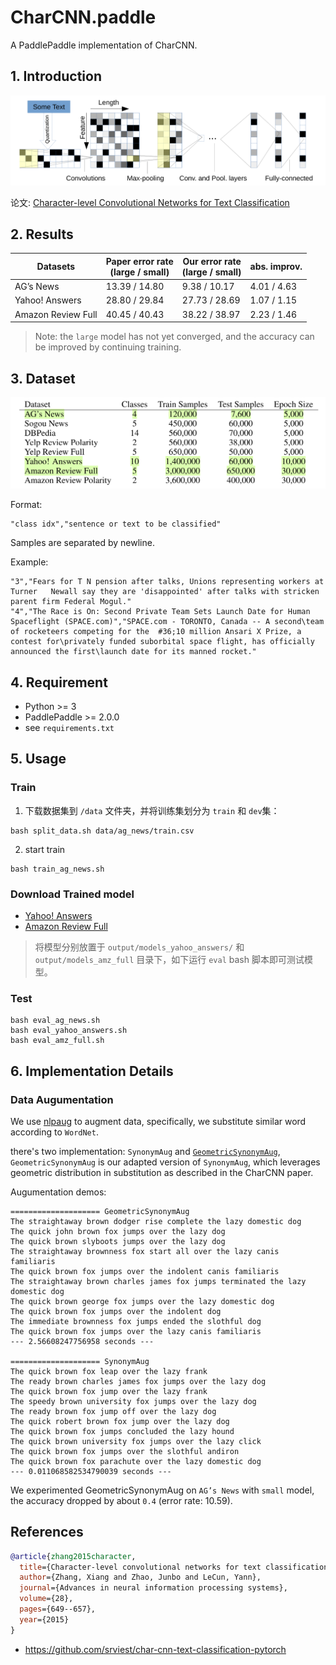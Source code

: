 # CharCNN.paddle
A PaddlePaddle implementation of CharCNN.

## 1. Introduction

![](images/model.png)

论文: [Character-level Convolutional Networks for Text Classification](https://arxiv.org/pdf/1509.01626v3.pdf)

## 2. Results

|  Datasets          | Paper error rate <br> (large / small)| Our error rate <br> (large / small) | abs. improv. |
|--------------------|-----------------|-----------------|-------|
| AG’s News          | 13.39 / 14.80   | 9.38 / 10.17    | 4.01 / 4.63  |
| Yahoo! Answers     | 28.80 / 29.84   | 27.73 / 28.69   | 1.07 / 1.15  |
| Amazon Review Full | 40.45 / 40.43   | 38.22 / 38.97   | 2.23 / 1.46  |

> Note: the `large` model has not yet converged, and the accuracy can be improved by continuing training.

## 3. Dataset

![](images/datasets.png)

Format:
```
"class idx","sentence or text to be classified"  
```

Samples are separated by newline.

Example:
```shell
"3","Fears for T N pension after talks, Unions representing workers at Turner   Newall say they are 'disappointed' after talks with stricken parent firm Federal Mogul."
"4","The Race is On: Second Private Team Sets Launch Date for Human Spaceflight (SPACE.com)","SPACE.com - TORONTO, Canada -- A second\team of rocketeers competing for the  #36;10 million Ansari X Prize, a contest for\privately funded suborbital space flight, has officially announced the first\launch date for its manned rocket."
```

## 4. Requirement

- Python >= 3
- PaddlePaddle >= 2.0.0
- see `requirements.txt`

## 5. Usage

### Train
1. 下载数据集到 `/data` 文件夹，并将训练集划分为 `train` 和 `dev`集：
```shell
bash split_data.sh data/ag_news/train.csv
```

2. start train
```shell
bash train_ag_news.sh
```

### Download Trained model

- [Yahoo! Answers](https://cowtransfer.com/s/072615db611047)
- [Amazon Review Full](https://cowtransfer.com/s/fe850b441bfa4e)

> 将模型分别放置于 `output/models_yahoo_answers/` 和 `output/models_amz_full` 目录下，如下运行 `eval` bash 脚本即可测试模型。

### Test
```shell
bash eval_ag_news.sh
bash eval_yahoo_answers.sh
bash eval_amz_full.sh
```

[comment]: <> (## 六、代码结构与详细说明)

[comment]: <> (需要用一小节描述整个项目的代码结构，用一小节描述项目的参数说明，之后各个小节详细的描述每个功能的使用说明；)

[comment]: <> (## 七、模型信息)

[comment]: <> (以表格的信息，给出模型相关的信息)

## 6. Implementation Details
### Data Augumentation
We use [nlpaug](https://github.com/makcedward/nlpaug) to augment data, specifically, we substitute similar word according to `WordNet`.

there's two implementation: `SynonymAug` and [`GeometricSynonymAug`](https://github.com/paddorch/CharCNN.paddle/blob/main/utils/augmenter.py#L6), `GeometricSynonymAug` is our adapted version of `SynonymAug`, which leverages geometric distribution in substitution as described in the CharCNN paper.

Augumentation demos:
```
==================== GeometricSynonymAug
The straightaway brown dodger rise complete the lazy domestic dog
The quick john brown fox jumps over the lazy dog
The quick brown slyboots jumps over the lazy dog
The straightaway brownness fox start all over the lazy canis familiaris
The quick brown fox jumps over the indolent canis familiaris
The straightaway brown charles james fox jumps terminated the lazy domestic dog
The quick brown george fox jumps over the lazy domestic dog
The quick brown fox jumps over the indolent dog
The immediate brownness fox jumps ended the slothful dog
The quick brown fox jumps over the lazy canis familiaris
--- 2.56608247756958 seconds ---

==================== SynonymAug
The quick brown fox leap over the lazy frank
The ready brown charles james fox jumps over the lazy dog
The quick brown fox jump over the lazy frank
The speedy brown university fox jumps over the lazy dog
The ready brown fox jump off over the lazy dog
The quick robert brown fox jump over the lazy dog
The quick brown fox jumps concluded the lazy hound
The quick brown university fox jumps over the lazy click
The quick brown fox jumps over the slothful andiron
The quick brown fox parachute over the lazy domestic dog
--- 0.011068582534790039 seconds ---
```

We experimented GeometricSynonymAug on `AG’s News` with `small` model, the accuracy dropped by about `0.4` (error rate: 10.59).

## References
```bibtex
@article{zhang2015character,
  title={Character-level convolutional networks for text classification},
  author={Zhang, Xiang and Zhao, Junbo and LeCun, Yann},
  journal={Advances in neural information processing systems},
  volume={28},
  pages={649--657},
  year={2015}
}
```

- https://github.com/srviest/char-cnn-text-classification-pytorch
